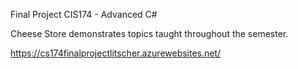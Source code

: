 Final Project CIS174 - Advanced C#

Cheese Store demonstrates topics taught throughout the semester.

https://cs174finalprojectlitscher.azurewebsites.net/